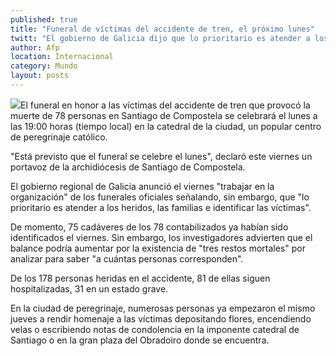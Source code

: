 ```yaml
---
published: true
title: "Funeral de víctimas del accidente de tren, el próximo lunes"
twitt: "El gobierno de Galicia dijo que lo prioritario es atender a los heridos, a las familias y la identificación de los cuerpos."
author: Afp
location: Internacional
category: Mundo
layout: posts
---
```


![](http://i.imgur.com/TNvZuyom.jpg)El funeral en honor a las víctimas del accidente de tren que provocó la muerte de 78 personas en Santiago de Compostela se celebrará el lunes a las 19:00 horas (tiempo local) en la catedral de la ciudad, un popular centro de peregrinaje católico.

"Está previsto que el funeral se celebre el lunes", declaró este viernes un portavoz de la archidiócesis de Santiago de Compostela.

El gobierno regional de Galicia anunció el viernes "trabajar en la organización" de los funerales oficiales señalando, sin embargo, que "lo prioritario es atender a los heridos, las familias e identificar las víctimas".

De momento, 75 cadáveres de los 78 contabilizados ya habían sido identificados el viernes. Sin embargo, los investigadores advierten que el balance podría aumentar por la existencia de "tres restos mortales" por analizar para saber "a cuántas personas corresponden".

De los 178 personas heridas en el accidente, 81 de ellas siguen hospitalizadas, 31 en un estado grave.

En la ciudad de peregrinaje, numerosas personas ya empezaron el mismo jueves a rendir homenaje a las víctimas depositando flores, encendiendo velas o escribiendo notas de condolencia en la imponente catedral de Santiago o en la gran plaza del Obradoiro donde se encuentra.
